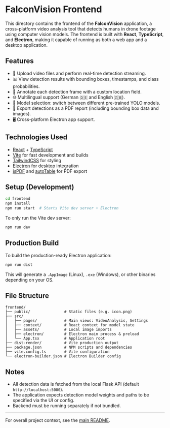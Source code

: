 # FalconVision Frontend

This directory contains the frontend of the **FalconVision** application, a cross-platform video analysis tool that detects humans in drone footage using computer vision models. The frontend is built with **React**, **TypeScript**, and **Electron**, making it capable of running as both a web app and a desktop application.

## Features

- 🎥 Upload video files and perform real-time detection streaming.
- 📊 View detection results with bounding boxes, timestamps, and class probabilities.
- 📍 Annotate each detection frame with a custom location field.
- 🌐 Multilingual support (German 🇩🇪 and English 🇬🇧).
- 📁 Model selection: switch between different pre-trained YOLO models.
- 📄 Export detections as a PDF report (including bounding box data and images).
- 🖥️ Cross-platform Electron app support.

## Technologies Used

- [React](https://react.dev/) + [TypeScript](https://www.typescriptlang.org/)
- [Vite](https://vitejs.dev/) for fast development and builds
- [TailwindCSS](https://tailwindcss.com/) for styling
- [Electron](https://www.electronjs.org/) for desktop integration
- [jsPDF](https://github.com/parallax/jsPDF) and [autoTable](https://github.com/simonbengtsson/jsPDF-AutoTable) for PDF export

## Setup (Development)

```bash
cd frontend
npm install
npm run start  # Starts Vite dev server + Electron
```

To only run the Vite dev server:
```bash
npm run dev
```

## Production Build

To build the production-ready Electron application:
```bash
npm run dist
```
This will generate a `.AppImage` (Linux), `.exe` (Windows), or other binaries depending on your OS.

## File Structure

```
frontend/
├── public/               # Static files (e.g. icon.png)
├── src/
│   ├── pages/            # Main views: VideoAnalysis, Settings
│   ├── context/          # React context for model state
│   ├── assets/           # Local image imports
│   ├── electron/         # Electron main process & preload
│   └── App.tsx           # Application root
├── dist-render/          # Vite production output
├── package.json          # NPM scripts and dependencies
├── vite.config.ts        # Vite configuration
└── electron-builder.json # Electron Builder config
```

## Notes

- All detection data is fetched from the local Flask API (default `http://localhost:5000`).
- The application expects detection model weights and paths to be specified via the UI or config.
- Backend must be running separately if not bundled.

---

For overall project context, see the [main README](../README.md).
